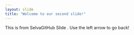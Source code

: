 ```yaml
---
layout: slide
title: "Welcome to our second slide!"
---
```

This is from SelvaGitHub Slide .
Use the left arrow to go back!